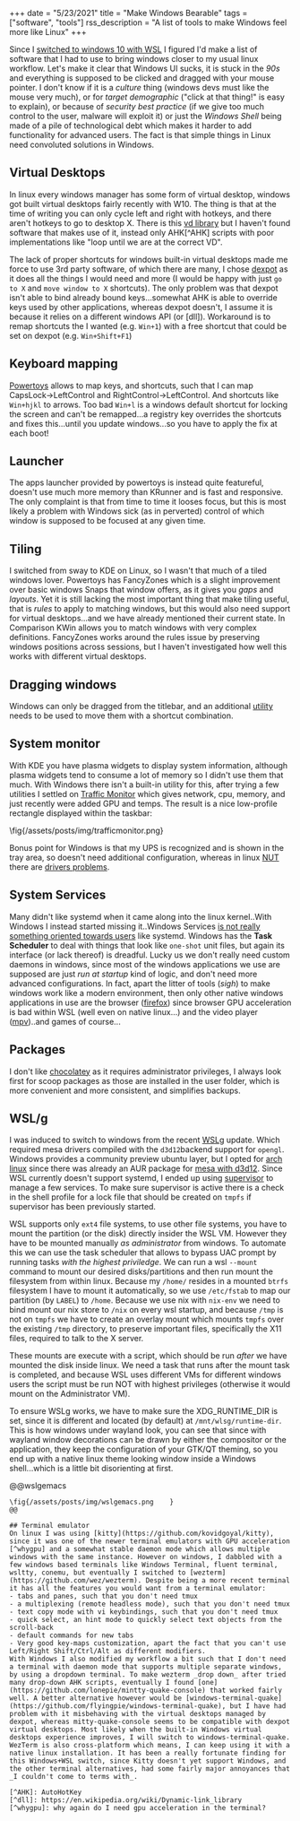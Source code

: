 +++
date = "5/23/2021"
title = "Make Windows Bearable"
tags = ["software", "tools"]
rss_description = "A list of tools to make Windows feel more like Linux"
+++

Since I [switched to windows 10 with WSL](/posts/OS-Hopping) I figured I'd make a list of software that I had to use to bring windows closer to my usual linux workflow. Let's make it clear that Windows UI sucks, it is stuck in the _90s_ and everything is supposed to be clicked and dragged with your mouse pointer. 
I don't know if it is a _culture_ thing (windows devs must like the mouse very much), or for _target demographic_ ("click at that thing!" is easy to explain), or because of _security best practice_ (if we give too much control to the user, malware will exploit it) or just the _Windows Shell_ being made of a pile of technological debt which makes it harder to add functionality for advanced users. The fact is that simple things in Linux need convoluted solutions in Windows.

## Virtual Desktops
In linux every windows manager has some form of virtual desktop, windows got built virtual desktops fairly recently with W10. The thing is that at the time of writing you can only cycle left and right with hotkeys, and there aren't hotkeys to go to desktop X. There is this [vd library](https://github.com/Grabacr07/VirtualDesktop) but I haven't found software that makes use of it, instead only AHK[^AHK] scripts with poor implementations like "loop until we are at the correct VD". 

The lack of proper shortcuts for windows built-in virtual desktops made me force to use 3rd party software, of which there are many, I chose [dexpot](https://dexpot.de/) as it does all the things I would need and more (I would be happy with just `go to X` and `move window to X` shortcuts). The only problem was that dexpot isn't able to bind already bound keys...somewhat AHK is able to override keys used by other applications, whereas dexpot doesn't, I assume it is because it relies on a different windows API (or [dll]). Workaround is to remap shortcuts the I wanted (e.g. `Win+1`) with a free shortcut that could be set on dexpot (e.g. `Win+Shift+F1`)

## Keyboard mapping
[Powertoys](https://github.com/microsoft/PowerToys) allows to map keys, and shortcuts, such that I can map CapsLock->LeftControl and RightControl->LeftControl. And shortcuts like `Win+hjkl` to arrows. Too bad `Win+l` is a windows default shortcut for locking the screen and can't be remapped...a registry key overrides the shortcuts and fixes this...until you update windows...so you have to apply the fix at each boot!

## Launcher
The apps launcher provided by powertoys is instead quite featureful, doesn't use much more memory than KRunner and is fast and responsive. The only complaint is that from time to time it looses focus, but this is most likely a problem with Windows sick (as in perverted) control of which window is supposed to be focused at any given time.

## Tiling
I switched from sway to KDE on Linux, so I wasn't that much of a tiled windows lover. Powertoys has FancyZones which is a slight improvement over basic windows Snaps that window offers, as it gives you _gaps_ and _layouts_. Yet it is still lacking the most important thing that make tiling useful, that is _rules_ to apply to matching windows, but this would also need support for virtual desktops...and we have already mentioned their current state. In Comparison KWin allows you to match windows with very complex definitions. FancyZones works around the rules issue by preserving windows positions across sessions, but I haven't investigated how well this works with different virtual desktops.

## Dragging windows
Windows can only be dragged from the titlebar, and an additional [utility](https://github.com/RamonUnch/AltDrag) needs to be used to move them with a shortcut combination.

## System monitor
With KDE you have plasma widgets to display system information, although plasma widgets tend to consume a lot of memory so I didn't use them that much. With Windows there isn't a built-in utility for this, after trying a few utilities I settled on [Traffic Monitor](https://github.com/zhongyang219/TrafficMonitor) which gives network, cpu, memory, and just recently were added GPU and temps. The result is a nice low-profile rectangle displayed within the taskbar:

\fig{/assets/posts/img/trafficmonitor.png}

Bonus point for Windows is that my UPS is recognized and is shown in the tray area, so doesn't need additional configuration, whereas in linux [NUT](https://networkupstools.org/) there are [drivers problems](https://github.com/networkupstools/nut/issues/300).

## System Services
Many didn't like systemd when it came along into the linux kernel..With Windows I instead started missing it..Windows Services [is not really something oriented towards users](https://stackoverflow.com/questions/7629813/is-there-windows-analog-to-supervisord) like systemd. Windows has the **Task Scheduler** to deal with things that look like `one-shot` unit files, but again its interface (or lack thereof) is dreadful. Lucky us we don't really need custom daemons in windows, since most of the windows applications we use are supposed are just _run at startup_ kind of logic, and don't need more advanced configurations. In fact, apart the litter of tools (_sigh_) to make windows work like a modern environment, then only other native windows applications in use are the browser ([firefox](https://www.mozilla.org/en-US/firefox/new/)) since browser GPU acceleration is bad within WSL (well even on native linux...) and the video player ([mpv](https://mpv.io/))..and games of course...

## Packages
I don't like [chocolatey](https://chocolatey.org) as it requires administrator privileges, I always look first for scoop packages as those are installed in the user folder, which is more convenient and more consistent, and simplifies backups.

## WSL/g
I was induced to switch to windows from the recent [WSLg](https://github.com/microsoft/wslg) update. Which required mesa drivers compiled with the `d3d12`backend support for `opengl`. Windows provides a community preview ubuntu layer, but I opted for [arch linux](https://github.com/yuk7/ArchWSL) since there was already an AUR package for [mesa with d3d12](https://aur.archlinux.org/packages/mesa-d3d12/).
Since WSL currently doesn't support systemd, I ended up using [supervisor](https://github.com/Supervisor/supervisor/) to manage a few services. To make sure supervisor is active there is a check in the shell profile for a lock file that should be created on `tmpfs` if supervisor has been previously started.

WSL supports only `ext4` file systems, to use other file systems, you have to mount the partition (or the disk) directly insider the WSL VM. However they have to be mounted manually _as administrator_ from windows. To automate this we can use the task scheduler that allows to bypass UAC prompt by running tasks _with the highest priviledge_. We can run a wsl `--mount` command to mount our desired disks/partitions and then run mount the filesystem from within linux. Because my `/home/` resides in a mounted `btrfs` filesystem I have to mount it automatically, so we use `/etc/fstab` to map our partition (by `LABEL`) to `/home`. Because we use nix with `nix-env` we need to bind mount our nix store to `/nix` on every wsl startup, and because `/tmp` is not on `tmpfs` we have to create an overlay mount which mounts `tmpfs` over the existing `/tmp` directory, to preserve important files, specifically the X11 files, required to talk to the X server.

These mounts are execute with a script, which should be run _after_ we have mounted the disk inside linux. We need a task that runs after the mount task is completed, and because WSL uses different VMs for different windows users the script must be run NOT with highest privileges (otherwise it would mount on the Administrator VM).

To ensure WSLg works, we have to make sure the XDG_RUNTIME_DIR is set, since it is different and located (by default) at `/mnt/wlsg/runtime-dir`. This is how windows under wayland look, you can see that since with wayland window decorations can be drawn by either the compositor or the application, they keep the configuration of your GTK/QT theming, so you end up with a native linux theme looking window inside a Windows shell...which is a little bit disorienting at first.

@@wslgemacs
~~~<style> .wslgemacs img { width: 100%; } </style>~~~
\fig{/assets/posts/img/wslgemacs.png    }
@@

## Terminal emulator
On linux I was using [kitty](https://github.com/kovidgoyal/kitty), since it was one of the newer terminal emulators with GPU acceleration [^whygpu] and a somewhat stable daemon mode which allows multiple windows with the same instance. However on windows, I dabbled with a few windows based terminals like Windows Terminal, fluent terminal, wsltty, conemu, but eventually I switched to [wezterm](https://github.com/wez/wezterm). Despite being a more recent terminal it has all the features you would want from a terminal emulator:
- tabs and panes, such that you don't need tmux
- a multiplexing (remote headless mode), such that you don't need tmux
- text copy mode with vi keybindings, such that you don't need tmux
- quick select, an hint mode to quickly select text objects from the scroll-back
- default commands for new tabs
- Very good key-maps customization, apart the fact that you can't use Left/Right Shift/Ctrl/Alt as different modifiers.
With Windows I also modified my workflow a bit such that I don't need a terminal with daemon mode that supports multiple separate windows, by using a dropdown terminal. To make wezterm _drop down_ after tried many drop-down AHK scripts, eventually I found [one](https://github.com/lonepie/mintty-quake-console) that worked fairly well. A better alternative however would be [windows-terminal-quake](https://github.com/flyingpie/windows-terminal-quake), but I have had problem with it misbehaving with the virtual desktops managed by dexpot, whereas mitty-quake-console seems to be compatible with dexpot virtual desktops. Most likely when the built-in Windows virtual desktops experience improves, I will switch to windows-terminal-quake.
WezTerm is also cross-platform which means, I can keep using it with a native linux installation. It has been a really fortunate finding for this Windows+WSL switch, since Kitty doesn't yet support Windows, and the other terminal alternatives, had some fairly major annoyances that _I couldn't come to terms with_.

[^AHK]: AutoHotKey
[^dll]: https://en.wikipedia.org/wiki/Dynamic-link_library
[^whygpu]: why again do I need gpu acceleration in the terminal?
